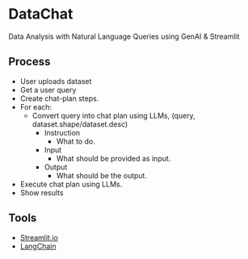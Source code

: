 # DataChat

Data Analysis with Natural Language Queries using GenAI & Streamlit

## Process

- User uploads dataset
- Get a user query
- Create chat-plan steps.
- For each:
    - Convert query into chat plan using LLMs, (query, dataset.shape/dataset.desc)
        - Instruction
            - What to do.
        - Input
            - What should be provided as input.
        - Output
            - What should be the output.
- Execute chat plan using LLMs.
- Show results

## Tools

- [Streamlit.io](https://blog.streamlit.io/)
- [LangChain](https://www.langchain.com/)
